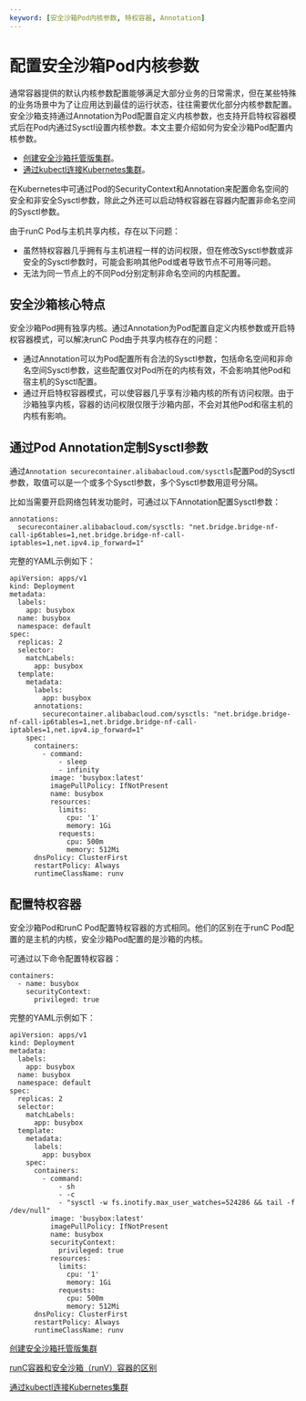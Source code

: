 ```yaml
---
keyword: [安全沙箱Pod内核参数, 特权容器, Annotation]
---
```


# 配置安全沙箱Pod内核参数

通常容器提供的默认内核参数配置能够满足大部分业务的日常需求，但在某些特殊的业务场景中为了让应用达到最佳的运行状态，往往需要优化部分内核参数配置。安全沙箱支持通过Annotation为Pod配置自定义内核参数，也支持开启特权容器模式后在Pod内通过Sysctl设置内核参数。本文主要介绍如何为安全沙箱Pod配置内核参数。

-   [创建安全沙箱托管版集群](/cn.zh-CN/Kubernetes集群用户指南/安全沙箱/创建安全沙箱集群/创建安全沙箱托管版集群.md)。
-   [通过kubectl连接Kubernetes集群](/cn.zh-CN/Kubernetes集群用户指南/集群管理/连接集群/通过kubectl连接Kubernetes集群.md)。

在Kubernetes中可通过Pod的SecurityContext和Annotation来配置命名空间的安全和非安全Sysctl参数，除此之外还可以启动特权容器在容器内配置非命名空间的Sysctl参数。

由于runC Pod与主机共享内核，存在以下问题：

-   虽然特权容器几乎拥有与主机进程一样的访问权限，但在修改Sysctl参数或非安全的Sysctl参数时，可能会影响其他Pod或者导致节点不可用等问题。
-   无法为同一节点上的不同Pod分别定制非命名空间的内核配置。

## 安全沙箱核心特点

安全沙箱Pod拥有独享内核。通过Annotation为Pod配置自定义内核参数或开启特权容器模式，可以解决runC Pod由于共享内核存在的问题：

-   通过Annotation可以为Pod配置所有合法的Sysctl参数，包括命名空间和非命名空间Sysctl参数，这些配置仅对Pod所在的内核有效，不会影响其他Pod和宿主机的Sysctl配置。
-   通过开启特权容器模式，可以使容器几乎享有沙箱内核的所有访问权限。由于沙箱独享内核，容器的访问权限仅限于沙箱内部，不会对其他Pod和宿主机的内核有影响。

## 通过Pod Annotation定制Sysctl参数

通过`Annotation securecontainer.alibabacloud.com/sysctls`配置Pod的Sysctl参数，取值可以是一个或多个Sysctl参数，多个Sysctl参数用逗号分隔。

比如当需要开启网络包转发功能时，可通过以下Annotation配置Sysctl参数：

```
annotations:
  securecontainer.alibabacloud.com/sysctls: "net.bridge.bridge-nf-call-ip6tables=1,net.bridge.bridge-nf-call-iptables=1,net.ipv4.ip_forward=1"
```

完整的YAML示例如下：

```
apiVersion: apps/v1
kind: Deployment
metadata:
  labels:
    app: busybox
  name: busybox
  namespace: default
spec:
  replicas: 2
  selector:
    matchLabels:
      app: busybox
  template:
    metadata:
      labels:
        app: busybox
      annotations:
        securecontainer.alibabacloud.com/sysctls: "net.bridge.bridge-nf-call-ip6tables=1,net.bridge.bridge-nf-call-iptables=1,net.ipv4.ip_forward=1"
    spec:
      containers:
        - command:
            - sleep
            - infinity
          image: 'busybox:latest'
          imagePullPolicy: IfNotPresent
          name: busybox
          resources:
            limits:
              cpu: '1'
              memory: 1Gi
            requests:
              cpu: 500m
              memory: 512Mi
      dnsPolicy: ClusterFirst
      restartPolicy: Always
      runtimeClassName: runv
```

## 配置特权容器

安全沙箱Pod和runC Pod配置特权容器的方式相同。他们的区别在于runC Pod配置的是主机的内核，安全沙箱Pod配置的是沙箱的内核。

可通过以下命令配置特权容器：

```
containers:
  - name: busybox
    securityContext:
      privileged: true
```

完整的YAML示例如下：

```
apiVersion: apps/v1
kind: Deployment
metadata:
  labels:
    app: busybox
  name: busybox
  namespace: default
spec:
  replicas: 2
  selector:
    matchLabels:
      app: busybox
  template:
    metadata:
      labels:
        app: busybox
    spec:
      containers:
        - command:
            - sh
            - -c 
            - "sysctl -w fs.inotify.max_user_watches=524286 && tail -f /dev/null"
          image: 'busybox:latest'
          imagePullPolicy: IfNotPresent
          name: busybox
          securityContext:
            privileged: true
          resources:
            limits:
              cpu: '1'
              memory: 1Gi
            requests:
              cpu: 500m
              memory: 512Mi
      dnsPolicy: ClusterFirst
      restartPolicy: Always
      runtimeClassName: runv
```

[创建安全沙箱托管版集群](/cn.zh-CN/Kubernetes集群用户指南/安全沙箱/创建安全沙箱集群/创建安全沙箱托管版集群.md)

[runC容器和安全沙箱（runV）容器的区别](/cn.zh-CN/Kubernetes集群用户指南/安全沙箱/runC容器和安全沙箱（runV）容器的区别.md)

[通过kubectl连接Kubernetes集群](/cn.zh-CN/Kubernetes集群用户指南/集群管理/连接集群/通过kubectl连接Kubernetes集群.md)

